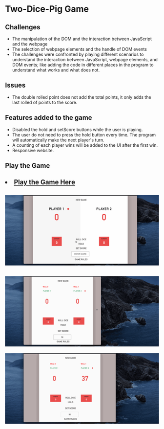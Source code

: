 #   Two-Dice-Pig Game

## Challenges 
<ul>
<li>The manipulation of the DOM and the interaction between JavaScript and the webpage</li>
<li>The selection of webpage elements and the handle of DOM events</li>
<li>The challenges were confronted by playing different scenarios to understand the interaction between JavaScript, webpage elements, and DOM events; like adding the code in different places in the program to understand what works and what does not.</li>
</ul>

## Issues
<ul>
<li>The double rolled point does not add the total points, it only adds the last rolled of points to the score.</li>
</ul>

## Features added to the game
<ul>
<li>Disabled the hold and setScore buttons while the user is playing.</li>
<li>The user do not need to press the hold button every time. The program will automatically make the next player's turn.</li>
<li>A counting of each player wins will be added to the UI after the first win.</li>
<li>Responsive website.</li>
</ul>

## Play the Game
<h2><li><a href="https://game-1.vercel.app/" target="_blank"> Play the Game Here</a></li></h2>


![](game1.gif)
---
![](game2.gif)
---
![](game3.gif)

